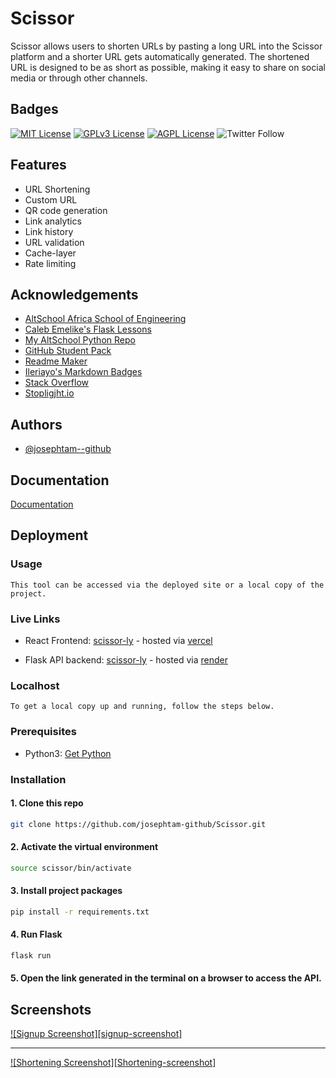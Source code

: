 
# Scissor

Scissor allows users to shorten URLs by pasting a long URL into the Scissor platform and a shorter URL gets automatically generated. The shortened URL is designed to be as short as possible, making it easy to share on social media or through other channels.
## Badges
[![MIT License](https://img.shields.io/badge/License-MIT-green.svg)](https://choosealicense.com/licenses/mit/)
[![GPLv3 License](https://img.shields.io/badge/License-GPL%20v3-yellow.svg)](https://opensource.org/licenses/)
[![AGPL License](https://img.shields.io/badge/license-AGPL-blue.svg)](http://www.gnu.org/licenses/agpl-3.0)
![Twitter Follow](https://img.shields.io/twitter/follow/Joseph_tam_)



## Features

- URL Shortening
- Custom URL
- QR code generation
- Link analytics
- Link history
- URL validation
- Cache-layer
- Rate limiting



## Acknowledgements

* [AltSchool Africa School of Engineering](https://altschoolafrica.com/schools/engineering)
* [Caleb Emelike's Flask Lessons](https://github.com/CalebEmelike)
* [My AltSchool Python Repo](https://github.com/Ze-Austin/altschool-python)
* [GitHub Student Pack](https://education.github.com/globalcampus/student)
* [Readme Maker](https://www.readme.so/)
* [Ileriayo's Markdown Badges](https://github.com/Ileriayo/markdown-badges)
* [Stack Overflow](https://stackoverflow.com/)
* [Stopligjht.io](https://stoplight.io/)


## Authors

- [@josephtam--github](https://www.github.com/josephtam-github)


## Documentation

[Documentation](https://scissor-ly.onrender.com/documentation)


## Deployment

### Usage
    
    This tool can be accessed via the deployed site or a local copy of the project.

### Live Links

- React Frontend: [scissor-ly](https://www.scissor-ly.vercel.app) - hosted via [vercel](https://www.vercel.com)

- Flask API backend: [scissor-ly](https://www.scissor-ly.onrender.com) - hosted via [render](https://www.render.com)

### Localhost

    To get a local copy up and running, follow the steps below.

### Prerequisites

- Python3: [Get Python](https://www.python.org/downloads/)

### Installation

#### 1. Clone this repo
   ```sh
   git clone https://github.com/josephtam-github/Scissor.git
   ```
#### 2. Activate the virtual environment
   ```sh
   source scissor/bin/activate
   ```
#### 3. Install project packages
   ```sh
   pip install -r requirements.txt
   ```
#### 4. Run Flask
   ```sh
   flask run
   ```
#### 5. Open the link generated in the terminal on a browser to access the API.


## Screenshots

[![Signup Screenshot][signup-screenshot]](https://github.com/josephtam-github/scissor/blob/main/img/register.jpg)

___

[![Shortening Screenshot][Shortening-screenshot]](https://github.com/josephtam-github/scissor/blob/main/img/cut_link.jpg)
